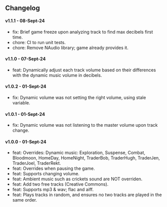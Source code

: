 ## Changelog

#### v1.1.1 - 08-Sept-24
- fix: Brief game freeze upon analyzing track to find max decibels first time.
- chore: CI to run unit tests.
- chore: Remove NAudio library; game already provides it.

#### v1.1.0 - 07-Sept-24

- feat: Dynamically adjust each track volume based on their differences with the dynamic music volume in decibels.
 
#### v1.0.2 - 01-Sept-24

- fix: Dynamic volume was not setting the right volume, using stale variable.

#### v1.0.1 - 01-Sept-24

- fix: Dynamic volume was not listening to the master volume upon track change.

#### v1.0.0 - 01-Sept-24

- feat: Overrides: Dynamic music: Exploration, Suspense, Combat, Bloodmoon, HomeDay, HomeNight, TraderBob, TraderHugh,
  TraderJen, TraderJoel, TraderRekt.
- feat: Overrides when pausing the game.
- feat: Supports changing volume.
- feat: Ambient music such as crickets sound are NOT overriden.
- feat: Add two free tracks (Creative Commons).
- feat: Supports mp3 & wav; flac and aiff.
- feat: Plays tracks in random, and ensures no two tracks are played in the same order.
